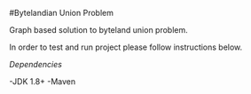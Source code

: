 #Bytelandian Union Problem

Graph based solution to byteland union problem.

In order to test and run project please follow instructions below.

*Dependencies*

-JDK 1.8+
-Maven